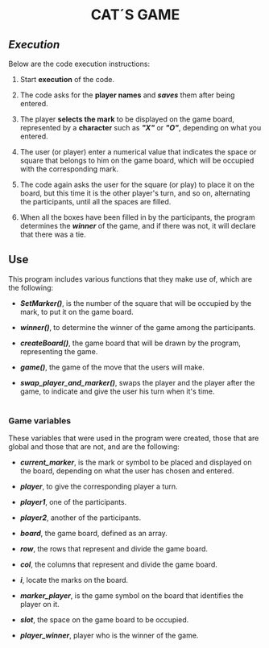 # <div align="center"> **CAT´S GAME**

## ***Execution***
Below are the code execution instructions:

1. Start **execution** of the code.

2. The code asks for the **player names** and ***saves*** them after being entered.

3. The player **selects the mark** to be displayed on the game board, represented by a **character** such as ***"X"*** or ***"O"***, depending on what you entered.

4. The user (or player) enter a numerical value that indicates the space or square that belongs to him on the game board, which will be occupied with the corresponding mark.

5. The code again asks the user for the square (or play) to place it on the board, but this time it is the other player's turn, and so on, alternating the participants, until all the spaces are filled.

6. When all the boxes have been filled in by the participants, the program determines the ***winner*** of the game, and if there was not, it will declare that there was a tie.

## **Use**

This program includes various functions that they make use of, which are the following:

- ***SetMarker()***, is the number of the square that will be occupied by the mark, to put it on the game board.

- ***winner()***, to determine the winner of the game among the participants.

- ***createBoard()***, the game board that will be drawn by the program, representing the game.

- ***game()***, the game of the move that the users will make.

- ***swap_player_and_marker()***, swaps the player and the player after the game, to indicate and give the user his turn when it's time.
<br><br>

### **Game variables**
These variables that were used in the program were created, those that are global and those that are not, and are the following:

* ***current_marker***, is the mark or symbol to be placed and displayed on the board, depending on what the user has chosen and entered.

* ***player***, to give the corresponding player a turn.

* ***player1***, one of the participants.

* ***player2***, another of the participants.

* ***board***, the game board, defined as an array.

* ***row***, the rows that represent and divide the game board.

* ***col***, the columns that represent and divide the game board.

* ***i***, locate the marks on the board.

* ***marker_player***, is the game symbol on the board that identifies the player on it.

* ***slot***, the space on the game board to be occupied.

* ***player_winner***, player who is the winner of the game.